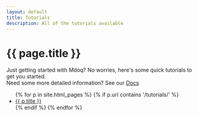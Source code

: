 ```yaml
---
layout: default
title: Tutorials
description: All of the tutorials available
---
```



# {{ page.title }}

Just getting started with Mdoq? No worries, here's some quick tutorials to get you started.  
Need some more detailed information? See our [Docs](/documentation.html)

<ul class="tutorials">
    {% for p in site.html_pages %}
        {% if p.url contains '/tutorials/' %}
    <li class="list-group-item {% if p.url == page.url %}active{% endif %}"><a href="{{ p.url }}">{{ p.title }}</a></li>
        {% endif %}
    {% endfor %}
</ul>